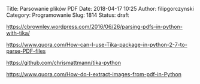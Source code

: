 Title: Parsowanie plików PDF
Date: 2018-04-17 10:25
Author: filipgorczynski
Category: Programowanie
Slug: 1814
Status: draft

https://cbrownley.wordpress.com/2016/06/26/parsing-pdfs-in-python-with-tika/

https://www.quora.com/How-can-I-use-Tika-package-in-python-2-7-to-parse-PDF-files

https://github.com/chrismattmann/tika-python

https://www.quora.com/How-do-I-extract-images-from-pdf-in-Python

 
